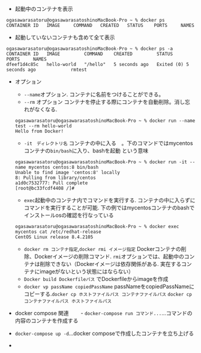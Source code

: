 

- 起動中のコンテナを表示
```
ogasawarasatoru@ogasawarasatoshinoMacBook-Pro ~ % docker ps
CONTAINER ID   IMAGE     COMMAND   CREATED   STATUS    PORTS     NAMES
```
- 起動していないコンテナも含めて全て表示
```
ogasawarasatoru@ogasawarasatoshinoMacBook-Pro ~ % docker ps -a
CONTAINER ID   IMAGE         COMMAND    CREATED         STATUS                     PORTS     NAMES
dfeef1d4c85c   hello-world   "/hello"   5 seconds ago   Exited (0) 5 seconds ago             rmtest
```

- オプション
  - `--name`オプション. コンテナに名前をつけることができる。
  - `--rm` オプション コンテナを停止する際にコンテナを自動削除。消し忘れがなくなる.
  ```
  ogasawarasatoru@ogasawarasatoshinoMacBook-Pro ~ % docker run --name test --rm hello-world
  Hello from Docker!
  ```
  - `-it　ディレクトリ名` コンテナの中に入る　。下のコマンドではmycentosコンテナの`bin/bash`に入り、bashを起動 という意味
  ```
  ogasawarasatoru@ogasawarasatoshinoMacBook-Pro ~ % docker run -it --name mycentos centos:8 bin/bash
  Unable to find image 'centos:8' locally
  8: Pulling from library/centos
  a1d0c7532777: Pull complete
  [root@bc33fcdf4408 /]#
  ```
  - `exec`起動中のコンテナ内でコマンドを実行する. コンテナの中に入らずにコマンドを実行することが可能. 下の例ではmycentosコンテナのbashでインストールosの確認を行なっている
  ```
  ogasawarasatoru@ogasawarasatoshinoMacBook-Pro ~ % docker exec mycentos cat /etc/redhat-release
  CentOS Linux release 8.4.2105
  ```
  - `docker rm コンテナ指定`,`docker rmi イメージ指定` Dockerコンテナの削除、Dockerイメージの削除コマンド. `rmi`オプションでは、起動中のコンテナは削除できない（Dockerイメージは依存関係がある. 実在するコンテナにimageがないという状態にはならない）
  - `Docker build Dockerfileパス` でDockerfileからimageを作成
  - `docker vp passName copiedPassName` passNameをcopiedPassNameにコピーする.`docker cp ホストファイルパス コンテナファイルパス` `docker cp コンテナファイルパス ホストファイルパス`

- docker compose 関連
　　- `docker-compose run コマンド...`...コマンドの内容のコンテナを作成する
 - `docker-compose up -d`...docker composeで作成したコンテナを立ち上げる
 - 
